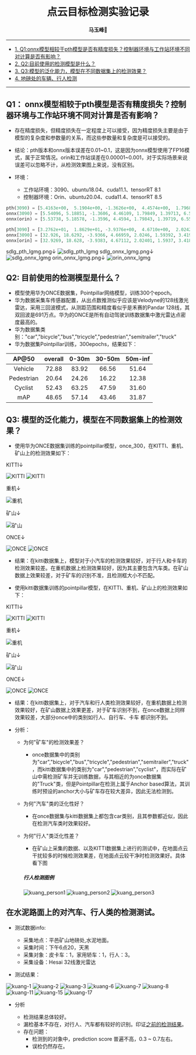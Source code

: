 # <div align='center'> 点云目标检测实验记录 </div>

#### <p align = "center">马玉峰📜</p>

------

- [1. Q1:onnx模型相较于pth模型是否有精度损失？控制器环境与工作站环境不同对计算是否有影响？](#1-onnx模型相较于pth模型是否有精度损失？控制器环境与工作站环境不同对计算是否有影响？)
- [2. Q2:目前使用的检测模型是什么？](#q2-目前使用的检测模型是什么)
- [3. Q3:模型的泛化能力，模型在不同数据集上的检测效果？](#q3-模型的泛化能力模型在不同数据集上的检测效果)
- [4. 地磅处的车辆、行人检测 ](#在水泥路面上的对汽车行人类的检测测试)

------

## Q1： onnx模型相较于pth模型是否有精度损失？控制器环境与工作站环境不同对计算是否有影响？

- 存在精度损失，但精度损失在一定程度上可以接受，因为精度损失主要是由于模型的复杂度和参数量的关系，而这些参数量和复杂度是可以接受的。
- 结论：pth版本和onnx版本误差在0.01~0.1，这是因为onnx模型使用了FP16模式，属于正常情况。orin和工作站误差在0.00001~0.001，对于实际场景来说误差可以忽略不计，从检测效果图上来说，没有区别。
- 环境：

    - 工作站环境：3090、ubuntu18.04、cuda11.1、tensorRT 8.1
    - 控制器环境：Orin、ubuntu20.04、cuda11.4、tensorRT 8.5

```python
pth(3090) = [5.4163e+00,  5.1904e+00, -1.3626e+00,  4.4574e+00,  1.7968e+00,1.3981e+00,  6.5581e+00,0.8585 ]
onnx(3090) = [5.54096, 5.18851, -1.3606, 4.46109, 1.79849, 1.39713, 6.55349, 0.859889 ]
onnx(orin) = [5.53738, 5.18578, -1.3596, 4.4594, 1.79843, 1.39719, 6.55631, 0.858244 ]

pth[3090] = [3.2762e+01,  1.8629e+01, -3.9376e+00,  4.6710e+00,  2.0242e+00,1.5939e+00,  3.4192e+00,0.8112]
onnx[3090] = [32.926, 18.6292, -3.9366, 4.66959, 2.0246, 1.59392, 3.41967, 0.811268 ]
onnx[orin] = [32.9269, 18.628, -3.9383, 4.67112, 2.02401, 1.5937, 3.41862, 0.810479 ]
```
sdlg_pth_lgmg.png↓
![sdlg_pth_lgmg](../images/lidar_test/sdlg_pth_lgmg.png)
sdlg_onnx_lgmg.png↓
![sdlg_onnx_lgmg](../images/lidar_test/sdlg_onnx_lgmg.png)
orin_onnx_lgmg.png↓
![orin_onnx_lgmg](../images/lidar_test/orin_onnx_lgmg.png)

## Q2: 目前使用的检测模型是什么？

- 模型使用华为ONCE数据集，Pointpillar网络模型，训练300个epoch。
- 华为数据采集车传感器配置，从出点数推测似乎应该是Velodyne的128线激光雷达，采用三回波模式，从测距范围和精度看似乎是禾赛的Pandar 128线，其双回波是691万点。华为的ONCE是所有自动驾驶训练数据集中激光雷达点密度最高的。
- 华为数据集类别："car","bicycle","bus","tricycle","pedestrian","semitrailer","truck"
- 华为数据集Pointpillar训练，300epochs，结果如下：

|AP@50       |overall     |0-30m       |30-50m      |50m-inf     |
|:-------:|:-------:|:-------:|:-------:|:-------:|
|Vehicle     |72.88       |83.92       |66.56       |51.64       |
|Pedestrian  |20.64       |24.26       |16.22       |12.38       |
|Cyclist     |52.43       |63.25       |47.59       |31.60       |
|mAP         |48.65       |57.14       |43.46       |31.87       |

## Q3: 模型的泛化能力，模型在不同数据集上的检测效果？

- 使用华为ONCE数据集训练的pointpillar模型，once_300，在KITTI、重机、矿山上的检测效果如下：

KITTI↓

![KITTI](../images/lidar_test/once_kitti_01.png)
![KITTI](../images/lidar_test/once_kitti_02.png)

重机↓

![重机](../images/lidar_test/orin_onnx_lgmg.png)

矿山↓

![矿山](../images/lidar_test/once_kuang.png)

ONCE↓

![ONCE](../images/lidar_test/once_once_01.png)
![ONCE](../images/lidar_test/once_once_02.png)

- 结果：在kitti数据集上，模型对于小汽车的检测效果较好，对于行人和卡车的检测效果较差。在重机数据上检测效果较好，因为其主要包含汽车类。在矿山数据上效果较差，对于矿车的识别不准，且检测框大小不匹配。

- 使用kitti数据集训练的pointpillar模型，在KITTI、重机、矿山上的检测效果如下：

KITTI↓

![KITTI](../images/lidar_test/kitti_kitti_01.png)
![KITTI](../images/lidar_test/kitti_kitti_02.png)

重机↓

![重机](../images/lidar_test/kitti_lgmg.png)

矿山↓

![矿山](../images/lidar_test/kitti_kuang.png)

ONCE↓

![ONCE](../images/lidar_test/kitti_once_01.png)
![ONCE](../images/lidar_test/kitti_once_02.png)

- 结果：在kitti数据集上，对于汽车和行人类检测效果较好，在重机数据上检测效果较好，在矿山数据上效果更差，对于矿车识别不到，在once数据上同样效果较差，大部分once中的类别如行人、自行车、卡车 都识别不到。

- 分析： 

    - 为何"矿车"的检测效果差？
        - once数据集中的类别为"car","bicycle","bus","tricycle","pedestrian","semitrailer","truck"，而kitti数据集中的类别为"car","pedestrian","cyclist"，而实际在矿山中需检测矿车并无训练数据，与其相近的为once数据集的"Truck"类，但是Pointpillar在检测上属于Anchor based算法，其训练时预设的anchor大小与矿车存在较大差异，因此无法检测到。

    - 为何"汽车"类的泛化性好？
        - 在once数据集与kitti数据集上都包含car类别，且其参数都近似，因此在检测汽车类时效果较好。
    
    - 为何"行人"类泛化性差？
        - 在矿山上采集的数据、以及KITTI数据集上进行的测试中，在地面点云干扰较多的时候检测效果差，在地面点云较干净时检测效果好。具体看下图

        ##### 行人检测图例
        ![kuang_person1](../images/lidar_test/kuang_person_001.png)
        ![kuang_person2](../images/lidar_test/kuang_person_004.png)
        ![kuang_person3](../images/lidar_test/kuang_person_007.png)


## 在水泥路面上的对汽车、行人类的检测测试。

- 测试数据info:
    - 采集地点：平邑矿山地磅处,水泥地面。
    - 采集时间：下午6点20，天黑
    - 采集对象：皮卡车：1，家用轿车：1，行人：3。
    - 采集设备：Hesai 32线激光雷达

- 测试结果：

![kuang-1](../images/lidar_test/kuang_dibang_01.png)
![kuang-2](../images/lidar_test/kuang_dibang_02.png)
![kuang-3](../images/lidar_test/kuang_dibang_03.png)
![kuang-6](../images/lidar_test/kuang_dibang_06.png)
![kuang-7](../images/lidar_test/kuang_dibang_07.png)
![kuang-8](../images/lidar_test/kuang_dibang_08.png)
![kuang-11](../images/lidar_test/kuang_dibang_11.png)
![kuang-15](../images/lidar_test/kuang_dibang_15.png)
![kuang-17](../images/lidar_test/kuang_dibang_17.png)

- 分析

    - 检测结果总体较好。
    - 漏检基本不存在，对行人、汽车都有较好的识别。印证[之前的检测结果](#行人检测图例)。
    - 存在问题：
        - 检测到的对象中，prediction score 普遍不高，0.3 ~ 0.7左右。
        - 误检仍然存在。



